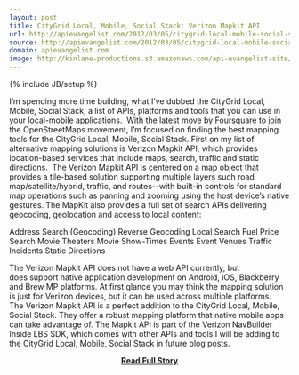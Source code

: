 ```yaml
---
layout: post
title: CityGrid Local, Mobile, Social Stack: Verizon Mapkit API
url: http://apievangelist.com/2012/03/05/citygrid-local-mobile-social-stack-verizon-mapkit-api/
source: http://apievangelist.com/2012/03/05/citygrid-local-mobile-social-stack-verizon-mapkit-api/
domain: apievangelist.com
image: http://kinlane-productions.s3.amazonaws.com/api-evangelist-site/blog/verizon-logo.jpg
---
```

{% include JB/setup %}<p>I&rsquo;m spending more time building, what I&rsquo;ve dubbed the&nbsp;CityGrid Local, Mobile, Social Stack, a list of APIs, platforms and tools that you can use in your local-mobile applications. &nbsp;With the latest move by&nbsp;Foursquare to join the OpenStreetMaps&nbsp;movement, I&rsquo;m focused on finding the best mapping tools for the CityGrid Local, Mobile, Social Stack.
First on my list of alternative mapping solutions is&nbsp;Verizon Mapkit API, which provides location-based services that include maps, search, traffic and static directions. &nbsp;The Verizon Mapkit API is centered on a map object that provides a tile-based solution supporting multiple layers such road map/satellite/hybrid, traffic, and routes--with built-in controls for standard map operations such as panning and zooming using the host device&rsquo;s native gestures.
The MapKit also provides a full set of search APIs delivering geocoding, geolocation and access to local content:

Address Search (Geocoding)
Reverse Geocoding
Local Search
Fuel Price Search
Movie Theaters
Movie Show-Times
Events
Event Venues
Traffic Incidents
Static Directions

The Verizon Mapkit API does not have a web API currently, but does&nbsp;support native application development on Android, iOS, Blackberry and Brew MP platforms. At first glance you may think the mapping solution is just for Verizon devices, but it can be used across multiple platforms.
The&nbsp;Verizon Mapkit API&nbsp;is a perfect addition to the&nbsp;CityGrid Local, Mobile, Social Stack. They offer a robust mapping platform that native mobile apps can take advantage of. The Mapkit API is part of the Verizon NavBuilder Inside LBS SDK, which comes with other APIs and tools I will be adding to the CityGrid Local, Mobile, Social Stack in future blog posts.</p>
<center><p><a href="http://apievangelist.com/2012/03/05/citygrid-local-mobile-social-stack-verizon-mapkit-api/" style='padding:25px; font-sze:18px; font-weight: bold;'>Read Full Story</a></p></center>
